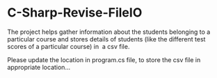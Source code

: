 # C-Sharp-Revise-FileIO

The project helps gather information about the students belonging to a particular course and stores details of students (like the different test scores of a particular course) in  a csv file.

Please update the location in program.cs file, to store the csv file in appropriate location...
